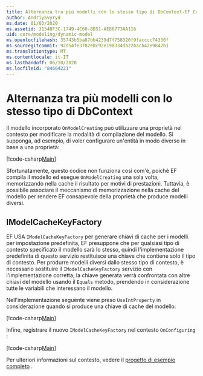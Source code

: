 ```yaml
---
title: Alternanza tra più modelli con lo stesso tipo di DbContext-EF Core
author: AndriySvyryd
ms.date: 01/03/2020
ms.assetid: 3154BF3C-1749-4C60-8D51-AE86773AA116
uid: core/modeling/dynamic-model
ms.openlocfilehash: 35743b5ba87bb4239d7f758320f9facccc74330f
ms.sourcegitcommit: 92d54fe3702e0c92e198334da22bacb42e9842b1
ms.translationtype: MT
ms.contentlocale: it-IT
ms.lasthandoff: 06/10/2020
ms.locfileid: "84664221"
---
```

# <a name="alternating-between-multiple-models-with-the-same-dbcontext-type"></a>Alternanza tra più modelli con lo stesso tipo di DbContext

Il modello incorporato `OnModelCreating` può utilizzare una proprietà nel contesto per modificare la modalità di compilazione del modello. Si supponga, ad esempio, di voler configurare un'entità in modo diverso in base a una proprietà:

[!code-csharp[Main](../../../samples/core/Modeling/DynamicModel/DynamicContext.cs?name=OnModelCreating)]

Sfortunatamente, questo codice non funziona così com'è, poiché EF compila il modello ed esegue `OnModelCreating` una sola volta, memorizzando nella cache il risultato per motivi di prestazioni. Tuttavia, è possibile associare il meccanismo di memorizzazione nella cache del modello per rendere EF consapevole della proprietà che produce modelli diversi.

## <a name="imodelcachekeyfactory"></a>IModelCacheKeyFactory

EF USA `IModelCacheKeyFactory` per generare chiavi di cache per i modelli. per impostazione predefinita, EF presuppone che per qualsiasi tipo di contesto specificato il modello sarà lo stesso, quindi l'implementazione predefinita di questo servizio restituisce una chiave che contiene solo il tipo di contesto. Per produrre modelli diversi dallo stesso tipo di contesto, è necessario sostituire il `IModelCacheKeyFactory` servizio con l'implementazione corretta; la chiave generata verrà confrontata con altre chiavi del modello usando il `Equals` metodo, prendendo in considerazione tutte le variabili che interessano il modello.

Nell'implementazione seguente viene preso `UseIntProperty` in considerazione quando si produce una chiave di cache del modello:

[!code-csharp[Main](../../../samples/core/Modeling/DynamicModel/DynamicModelCacheKeyFactory.cs?name=DynamicModel)]

Infine, registrare il nuovo `IModelCacheKeyFactory` nel contesto `OnConfiguring` :

[!code-csharp[Main](../../../samples/core/Modeling/DynamicModel/DynamicContext.cs?name=OnConfiguring)]

Per ulteriori informazioni sul contesto, vedere il [progetto di esempio completo](https://github.com/dotnet/EntityFramework.Docs/tree/master/samples/core/Modeling/DynamicModel) .
